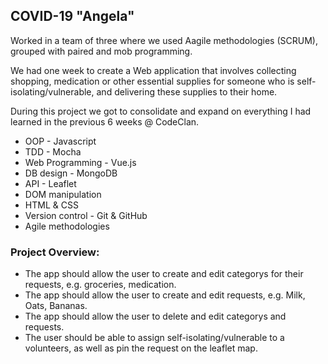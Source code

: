 ## COVID-19 "Angela"

Worked in a team of three where we used Aagile methodologies (SCRUM), grouped with paired and mob programming.

We had one week to create a Web application that involves collecting shopping, medication or other essential supplies for someone who is self-isolating/vulnerable, and delivering these supplies to their home.

During this project we got to consolidate and expand on everything I had learned in the previous 6 weeks @ CodeClan.

* OOP - Javascript
* TDD - Mocha
* Web Programming - Vue.js
* DB design - MongoDB
* API - Leaflet
* DOM manipulation
* HTML & CSS
* Version control - Git & GitHub
* Agile methodologies

### Project Overview:

* The app should allow the user to create and edit categorys for their requests, e.g. groceries, medication.
* The app should allow the user to create and edit requests, e.g. Milk, Oats, Bananas.
* The app should allow the user to delete and edit categorys and requests.
* The user should be able to assign self-isolating/vulnerable to a volunteers, as well as pin the request on the leaflet map.
